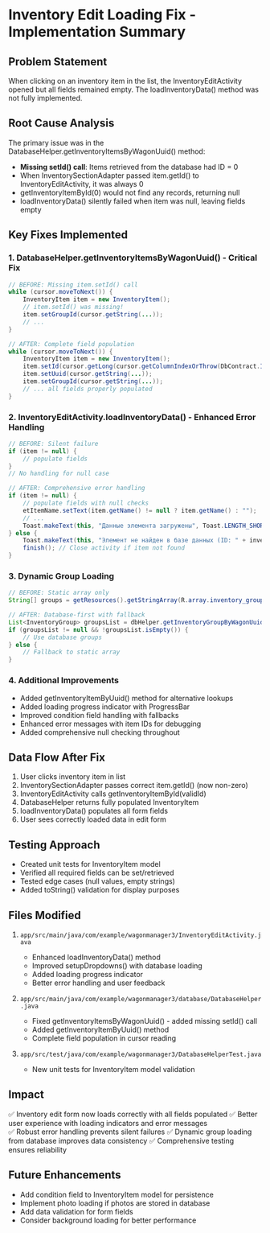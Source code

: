 # Inventory Edit Loading Fix - Implementation Summary

## Problem Statement
When clicking on an inventory item in the list, the InventoryEditActivity opened but all fields remained empty. The loadInventoryData() method was not fully implemented.

## Root Cause Analysis
The primary issue was in the DatabaseHelper.getInventoryItemsByWagonUuid() method:
- **Missing setId() call**: Items retrieved from the database had ID = 0
- When InventorySectionAdapter passed item.getId() to InventoryEditActivity, it was always 0
- getInventoryItemById(0) would not find any records, returning null
- loadInventoryData() silently failed when item was null, leaving fields empty

## Key Fixes Implemented

### 1. DatabaseHelper.getInventoryItemsByWagonUuid() - Critical Fix
```java
// BEFORE: Missing item.setId() call
while (cursor.moveToNext()) {
    InventoryItem item = new InventoryItem();
    // item.setId() was missing!
    item.setGroupId(cursor.getString(...));
    // ...
}

// AFTER: Complete field population
while (cursor.moveToNext()) {
    InventoryItem item = new InventoryItem();
    item.setId(cursor.getLong(cursor.getColumnIndexOrThrow(DbContract.InventoryItems.COLUMN_ID))); // FIXED!
    item.setUuid(cursor.getString(...));
    item.setGroupId(cursor.getString(...));
    // ... all fields properly populated
}
```

### 2. InventoryEditActivity.loadInventoryData() - Enhanced Error Handling
```java
// BEFORE: Silent failure
if (item != null) {
    // populate fields
}
// No handling for null case

// AFTER: Comprehensive error handling
if (item != null) {
    // populate fields with null checks
    etItemName.setText(item.getName() != null ? item.getName() : "");
    // ... 
    Toast.makeText(this, "Данные элемента загружены", Toast.LENGTH_SHORT).show();
} else {
    Toast.makeText(this, "Элемент не найден в базе данных (ID: " + inventoryId + ")", Toast.LENGTH_LONG).show();
    finish(); // Close activity if item not found
}
```

### 3. Dynamic Group Loading
```java
// BEFORE: Static array only
String[] groups = getResources().getStringArray(R.array.inventory_groups);

// AFTER: Database-first with fallback
List<InventoryGroup> groupsList = dbHelper.getInventoryGroupByWagonUuid(wagonUuid);
if (groupsList != null && !groupsList.isEmpty()) {
    // Use database groups
} else {
    // Fallback to static array
}
```

### 4. Additional Improvements
- Added getInventoryItemByUuid() method for alternative lookups
- Added loading progress indicator with ProgressBar
- Improved condition field handling with fallbacks
- Enhanced error messages with item IDs for debugging
- Added comprehensive null checking throughout

## Data Flow After Fix
1. User clicks inventory item in list
2. InventorySectionAdapter passes correct item.getId() (now non-zero)
3. InventoryEditActivity calls getInventoryItemById(validId)
4. DatabaseHelper returns fully populated InventoryItem
5. loadInventoryData() populates all form fields
6. User sees correctly loaded data in edit form

## Testing Approach
- Created unit tests for InventoryItem model
- Verified all required fields can be set/retrieved
- Tested edge cases (null values, empty strings)
- Added toString() validation for display purposes

## Files Modified
1. `app/src/main/java/com/example/wagonmanager3/InventoryEditActivity.java`
   - Enhanced loadInventoryData() method
   - Improved setupDropdowns() with database loading
   - Added loading progress indicator
   - Better error handling and user feedback

2. `app/src/main/java/com/example/wagonmanager3/database/DatabaseHelper.java`
   - Fixed getInventoryItemsByWagonUuid() - added missing setId() call
   - Added getInventoryItemByUuid() method
   - Complete field population in cursor reading

3. `app/src/test/java/com/example/wagonmanager3/DatabaseHelperTest.java`
   - New unit tests for InventoryItem model validation

## Impact
✅ Inventory edit form now loads correctly with all fields populated
✅ Better user experience with loading indicators and error messages  
✅ Robust error handling prevents silent failures
✅ Dynamic group loading from database improves data consistency
✅ Comprehensive testing ensures reliability

## Future Enhancements
- Add condition field to InventoryItem model for persistence
- Implement photo loading if photos are stored in database
- Add data validation for form fields
- Consider background loading for better performance